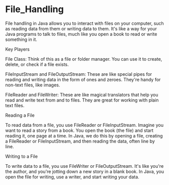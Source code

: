 # File_Handling
File handling in Java allows you to interact with files on your computer, such as reading data from them or writing data to them. It's like a way for your Java programs to talk to files, much like you open a book to read or write something in it.

Key Players

File Class: Think of this as a file or folder manager. You can use it to create, delete, or check if a file exists.

FileInputStream and FileOutputStream: These are like special pipes for reading and writing data in the form of ones and zeroes. They're handy for non-text files, like images.

FileReader and FileWriter: These are like magical translators that help you read and write text from and to files. They are great for working with plain text files.

Reading a File

To read data from a file, you use FileReader or FileInputStream. Imagine you want to read a story from a book. You open the book (the file) and start reading it, one page at a time. In Java, we do this by opening a file, creating a FileReader or FileInputStream, and then reading the data, often line by line.

Writing to a File

To write data to a file, you use FileWriter or FileOutputStream. It's like you're the author, and you're jotting down a new story in a blank book. In Java, you open the file for writing, use a writer, and start writing your data.
